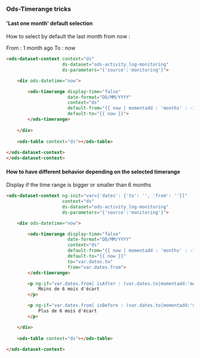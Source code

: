 ### Ods-Timerange tricks

#### 'Last one month' default selection

How to select by default the last month from now :

From : 1 month ago
To : now

```html
<ods-dataset-context context="ds"
                     ds-dataset="ods-activity_log-monitoring" 
                     ds-parameters="{'source':'monitoring'}">

    <div ods-datetime="now">

        <ods-timerange display-time="false"
                       date-format="DD/MM/YYYY"
                       context="ds"
                       default-from="{{ now | momentadd : 'months' : -1 }}"
                       default-to="{{ now }}">
        </ods-timerange>
        
    </div>
 
    <ods-table context="ds"></ods-table>
    
</ods-dataset-context>
</ods-dataset-context>
```

#### How to have different behavior depending on the selected timerange

Display if the time range is bigger or smaller than 6 months

```html
<ods-dataset-context ng-init="var={'dates': {'to': '', 'from': ''}]"
                     context="ds"
                     ds-dataset="ods-activity_log-monitoring" 
                     ds-parameters="{'source':'monitoring'}">

    <div ods-datetime="now">

        <ods-timerange display-time="false"
                       date-format="DD/MM/YYYY"
                       context="ds"
                       default-from="{{ now | momentadd : 'months' : -1 }}"
                       default-to="{{ now }}"
                       to="var.dates.to"
                       from="var.dates.from">
        </ods-timerange>

        <p ng-if="var.dates.from| isAfter : (var.dates.to|momentadd:'month':-6)">
            Moins de 6 mois d'écart
        </p>

        <p ng-if="var.dates.from| isBefore : (var.dates.to|momentadd:'month':-6)">
            Plus de 6 mois d'écart
        </p>

    </div>
    
    <ods-table context="ds"></ods-table>
    
</ods-dataset-context>
```